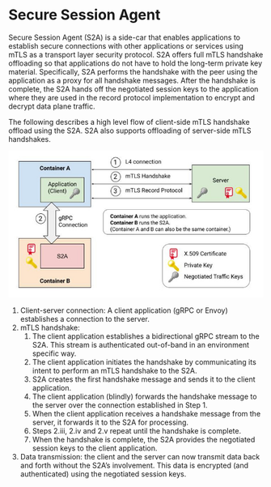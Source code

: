 # Secure Session Agent

Secure Session Agent (S2A) is a side-car that enables applications to establish
secure connections with other applications or services using mTLS as a transport
layer security protocol. S2A offers full mTLS handshake offloading so that
applications do not have to hold the long-term private key material.
Specifically, S2A performs the handshake with the peer using the application
as a proxy for all handshake messages. After the handshake is complete, the S2A
hands off the negotiated session keys to the application where they are used in
the record protocol implementation to encrypt and decrypt data plane traffic.

The following describes a high level flow of client-side mTLS handshake offload
using the S2A. S2A also supports offloading of server-side mTLS handshakes.

![mTLS Handshake Offload flow using S2A](img/S2A_handshake.jpg)

1.  Client-server connection: A client application (gRPC or Envoy) establishes a
    connection to the server.
2.  mTLS handshake:
    1.  The client application establishes a bidirectional gRPC stream to the
        S2A. This stream is authenticated out-of-band in an environment specific
        way.
    2.  The client application initiates the handshake by communicating its
        intent to perform an mTLS handshake to the S2A.
    3.  S2A creates the first handshake message and sends it to the client
        application.
    4.  The client application (blindly) forwards the handshake message to the
        server over the connection established in Step 1.
    5.  When the client application receives a handshake message from the
        server, it forwards it to the S2A for processing.
    6.  Steps 2.iii, 2.iv and 2.v repeat until the handshake is complete.
    7.  When the handshake is complete, the S2A provides the negotiated session
        keys to the client application.
3.  Data transmission: the client and the server can now transmit data back and
    forth without the S2A’s involvement. This data is encrypted (and
    authenticated) using the negotiated session keys.
